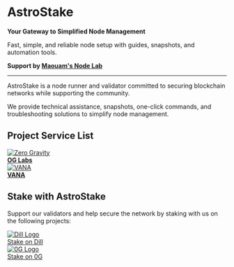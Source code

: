 # AstroStake

**Your Gateway to Simplified Node Management**

Fast, simple, and reliable node setup with guides, snapshots, and automation tools.

**Support by [Maouam's Node Lab](https://maouam.nodelab.my.id/)**

---

AstroStake is a node runner and validator committed to securing blockchain networks while supporting the community.

We provide technical assistance, snapshots, one-click commands, and troubleshooting solutions to simplify node management.

## Project Service List

<div class="project-grid">
  <a href="/0g-labs/" class="project-card">
    <img src="/logos/0g.png" alt="Zero Gravity" />
    <div class="project-info">
      <strong>OG Labs</strong>
    </div>
  </a>

  <a href="/vana/dlp" class="project-card">
    <img src="/logos/vana.png" alt="VANA" />
    <div class="project-info">
      <strong>VANA</strong>
    </div>
  </a>
</div>


## Stake with AstroStake

Support our validators and help secure the network by staking with us on the following projects:

<div class="stake-buttons">
  <a href="https://staker.dill.xyz/management/detail?address=0x5F15AcdeD2FF4E8d40820E3a1d2fb56106E487cf"
     target="_blank" class="stake-button">
    <div class="icon-wrapper">
      <img src="/logos/dill.png" alt="Dill Logo" />
    </div>
    <span>Stake on Dill</span>
  </a>
  <a href="https://0g.exploreme.pro/validators/0gvaloper1aax7fz4d904m0ul3e9v3lfq7cdzzw3ka8qk3mr?action=Delegate"
     target="_blank" class="stake-button">
    <div class="icon-wrapper">
      <img src="/logos/0g.png" alt="0G Logo" />
    </div>
    <span>Stake on 0G</span>
  </a>
</div>
